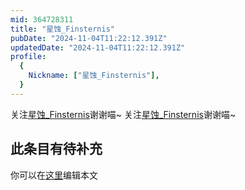 ```yaml
---
mid: 364728311
title: "星蚀_Finsternis"
pubDate: "2024-11-04T11:22:12.391Z"
updatedDate: "2024-11-04T11:22:12.391Z"
profile:
  {
    Nickname: ["星蚀_Finsternis"],
  }
---
```


关注[星蚀_Finsternis](https://space.bilibili.com/364728311)谢谢喵~ 关注[星蚀_Finsternis](https://space.bilibili.com/364728311)谢谢喵~

## 此条目有待补充
你可以在[这里](https://github.com/Yuhanawa/VTuber.ICU-Content/edit/master/v/星蚀_Finsternis/index.md)编辑本文
